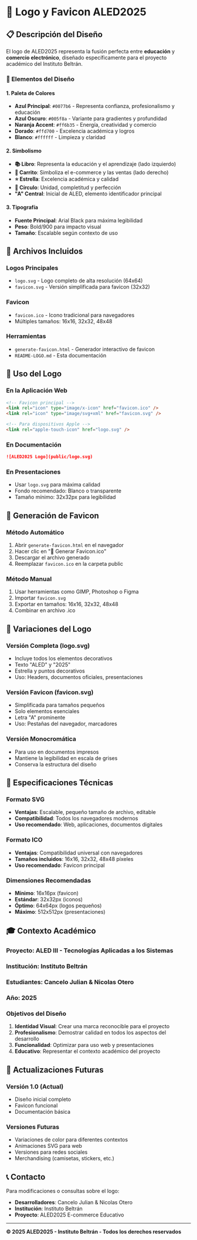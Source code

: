 # 🎨 Logo y Favicon ALED2025

## 📋 Descripción del Diseño

El logo de ALED2025 representa la fusión perfecta entre **educación** y **comercio electrónico**, diseñado específicamente para el proyecto académico del Instituto Beltrán.

### 🎯 Elementos del Diseño

#### **1. Paleta de Colores**
- **Azul Principal**: `#0077b6` - Representa confianza, profesionalismo y educación
- **Azul Oscuro**: `#005f8a` - Variante para gradientes y profundidad
- **Naranja Accent**: `#ff6b35` - Energía, creatividad y comercio
- **Dorado**: `#ffd700` - Excelencia académica y logros
- **Blanco**: `#ffffff` - Limpieza y claridad

#### **2. Simbolismo**
- **📚 Libro**: Representa la educación y el aprendizaje (lado izquierdo)
- **🛒 Carrito**: Simboliza el e-commerce y las ventas (lado derecho)
- **⭐ Estrella**: Excelencia académica y calidad
- **🔵 Círculo**: Unidad, completitud y perfección
- **"A" Central**: Inicial de ALED, elemento identificador principal

#### **3. Tipografía**
- **Fuente Principal**: Arial Black para máxima legibilidad
- **Peso**: Bold/900 para impacto visual
- **Tamaño**: Escalable según contexto de uso

## 📁 Archivos Incluidos

### **Logos Principales**
- `logo.svg` - Logo completo de alta resolución (64x64)
- `favicon.svg` - Versión simplificada para favicon (32x32)

### **Favicon**
- `favicon.ico` - Icono tradicional para navegadores
- Múltiples tamaños: 16x16, 32x32, 48x48

### **Herramientas**
- `generate-favicon.html` - Generador interactivo de favicon
- `README-LOGO.md` - Esta documentación

## 🚀 Uso del Logo

### **En la Aplicación Web**
```html
<!-- Favicon principal -->
<link rel="icon" type="image/x-icon" href="favicon.ico" />
<link rel="icon" type="image/svg+xml" href="favicon.svg" />

<!-- Para dispositivos Apple -->
<link rel="apple-touch-icon" href="logo.svg" />
```

### **En Documentación**
```markdown
![ALED2025 Logo](public/logo.svg)
```

### **En Presentaciones**
- Usar `logo.svg` para máxima calidad
- Fondo recomendado: Blanco o transparente
- Tamaño mínimo: 32x32px para legibilidad

## 🔧 Generación de Favicon

### **Método Automático**
1. Abrir `generate-favicon.html` en el navegador
2. Hacer clic en "🚀 Generar Favicon.ico"
3. Descargar el archivo generado
4. Reemplazar `favicon.ico` en la carpeta public

### **Método Manual**
1. Usar herramientas como GIMP, Photoshop o Figma
2. Importar `favicon.svg`
3. Exportar en tamaños: 16x16, 32x32, 48x48
4. Combinar en archivo .ico

## 🎨 Variaciones del Logo

### **Versión Completa** (logo.svg)
- Incluye todos los elementos decorativos
- Texto "ALED" y "2025"
- Estrella y puntos decorativos
- Uso: Headers, documentos oficiales, presentaciones

### **Versión Favicon** (favicon.svg)
- Simplificada para tamaños pequeños
- Solo elementos esenciales
- Letra "A" prominente
- Uso: Pestañas del navegador, marcadores

### **Versión Monocromática**
- Para uso en documentos impresos
- Mantiene la legibilidad en escala de grises
- Conserva la estructura del diseño

## 📐 Especificaciones Técnicas

### **Formato SVG**
- **Ventajas**: Escalable, pequeño tamaño de archivo, editable
- **Compatibilidad**: Todos los navegadores modernos
- **Uso recomendado**: Web, aplicaciones, documentos digitales

### **Formato ICO**
- **Ventajas**: Compatibilidad universal con navegadores
- **Tamaños incluidos**: 16x16, 32x32, 48x48 píxeles
- **Uso recomendado**: Favicon principal

### **Dimensiones Recomendadas**
- **Mínimo**: 16x16px (favicon)
- **Estándar**: 32x32px (iconos)
- **Óptimo**: 64x64px (logos pequeños)
- **Máximo**: 512x512px (presentaciones)

## 🎓 Contexto Académico

### **Proyecto**: ALED III - Tecnologías Aplicadas a los Sistemas
### **Institución**: Instituto Beltrán
### **Estudiantes**: Cancelo Julian & Nicolas Otero
### **Año**: 2025

### **Objetivos del Diseño**
1. **Identidad Visual**: Crear una marca reconocible para el proyecto
2. **Profesionalismo**: Demostrar calidad en todos los aspectos del desarrollo
3. **Funcionalidad**: Optimizar para uso web y presentaciones
4. **Educativo**: Representar el contexto académico del proyecto

## 🔄 Actualizaciones Futuras

### **Versión 1.0** (Actual)
- Diseño inicial completo
- Favicon funcional
- Documentación básica

### **Versiones Futuras**
- Variaciones de color para diferentes contextos
- Animaciones SVG para web
- Versiones para redes sociales
- Merchandising (camisetas, stickers, etc.)

## 📞 Contacto

Para modificaciones o consultas sobre el logo:
- **Desarrolladores**: Cancelo Julian & Nicolas Otero
- **Institución**: Instituto Beltrán
- **Proyecto**: ALED2025 E-commerce Educativo

---

**© 2025 ALED2025 - Instituto Beltrán - Todos los derechos reservados**
